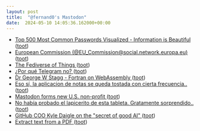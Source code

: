 ```yaml
---
layout: post
title:  "@fernand0's Mastodon"
date:  2024-05-10 14:05:36.162000+00:00
---
```

*  [Top 500 Most Common Passwords Visualized - Information is Beautiful   ](https://informationisbeautiful.net/visualizations/top-500-passwords-visualized/) ([toot](https://mastodon.social/@fernand0/112417173412460362))
*  [European Commission (@EU_Commission@social.network.europa.eu) ](https://social.network.europa.eu/@EU_Commission/11233862655880597) ([toot](https://mastodon.social/@fernand0/112416981512532856))
*  [The Fediverse of Things ](https://shkspr.mobi/blog/2024/04/the-fediverse-of-things) ([toot](https://mastodon.social/@fernand0/112416776040023047))
*  [¿Por qué Telegram no? ](https://gvisoc.com/por-que-telegram-no) ([toot](https://mastodon.social/@fernand0/112416550569494162))
*  [Dr George W Stagg - Fortran on WebAssembly ](https://gws.phd/posts/fortran_wasm) ([toot](https://mastodon.social/@fernand0/112416364115852597))
*  [Eso sí, la aplicacion de notas se queda tostada con cierta frecuencia.. ](https://mastodon.social/@fernand0/112416053283937643) ([toot](https://mastodon.social/@fernand0/112416053283937643))
*  [Mastodon forms new U.S. non-profit ](https://blog.joinmastodon.org/2024/04/mastodon-forms-new-u.s.-non-profit) ([toot](https://mastodon.social/@fernand0/112416049172221530))
*  [No había probado el lapicerito de esta tableta. Gratamente sorprendido.. ](https://mastodon.social/@fernand0/112415913179313643) ([toot](https://mastodon.social/@fernand0/112415913179313643))
*  [GitHub COO Kyle Daigle on the "secret of good AI" ](https://bigthink.com/business/github-coo-kyle-daigle-on-the-secret-of-good-ai) ([toot](https://mastodon.social/@fernand0/112415840201951242))
*  [Extract text from a PDF ](https://www.johndcook.com/blog/2024/04/20/extract-text-from-a-pdf) ([toot](https://mastodon.social/@fernand0/112415684139238413))
